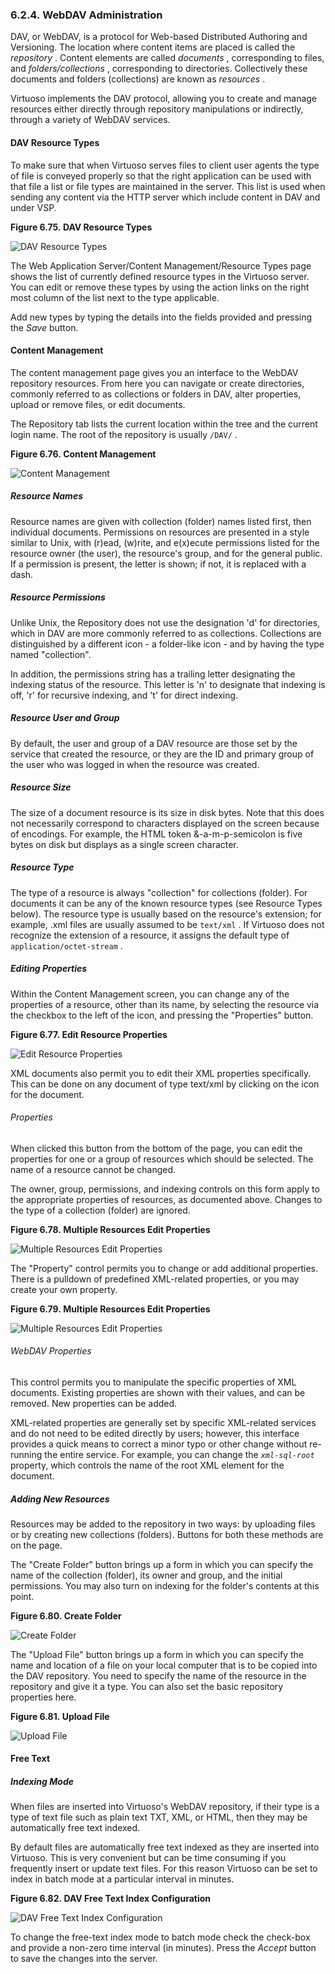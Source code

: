 <div id="webdavadmin" class="section">

<div class="titlepage">

<div>

<div>

### 6.2.4. WebDAV Administration

</div>

</div>

</div>

DAV, or WebDAV, is a protocol for Web-based Distributed Authoring and
Versioning. The location where content items are placed is called the
<span class="emphasis">*repository*</span> . Content elements are called
<span class="emphasis">*documents*</span> , corresponding to files, and
<span class="emphasis">*folders/collections*</span> , corresponding to
directories. Collectively these documents and folders (collections) are
known as <span class="emphasis">*resources*</span> .

Virtuoso implements the DAV protocol, allowing you to create and manage
resources either directly through repository manipulations or
indirectly, through a variety of WebDAV services.

<div id="resourcetypes" class="section">

<div class="titlepage">

<div>

<div>

#### DAV Resource Types

</div>

</div>

</div>

To make sure that when Virtuoso serves files to client user agents the
type of file is conveyed properly so that the right application can be
used with that file a list or file types are maintained in the server.
This list is used when sending any content via the HTTP server which
include content in DAV and under VSP.

<div class="figure-float">

<div id="id14689" class="figure">

**Figure 6.75. DAV Resource Types**

<div class="figure-contents">

<div class="mediaobject">

![DAV Resource Types](images/ui/dav_resrctyp_01.png)

</div>

</div>

</div>

  

</div>

The Web Application Server/Content Management/Resource Types page shows
the list of currently defined resource types in the Virtuoso server. You
can edit or remove these types by using the action links on the right
most column of the list next to the type applicable.

Add new types by typing the details into the fields provided and
pressing the <span class="emphasis">*Save*</span> button.

</div>

<div id="contentmanagement" class="section">

<div class="titlepage">

<div>

<div>

#### Content Management

</div>

</div>

</div>

The content management page gives you an interface to the WebDAV
repository resources. From here you can navigate or create directories,
commonly referred to as collections or folders in DAV, alter properties,
upload or remove files, or edit documents.

The Repository tab lists the current location within the tree and the
current login name. The root of the repository is usually `/DAV/` .

<div class="figure-float">

<div id="id14702" class="figure">

**Figure 6.76. Content Management**

<div class="figure-contents">

<div class="mediaobject">

![Content Management](images/webdav.png)

</div>

</div>

</div>

  

</div>

<div id="davcontresnames" class="section">

<div class="titlepage">

<div>

<div>

##### Resource Names

</div>

</div>

</div>

Resource names are given with collection (folder) names listed first,
then individual documents. Permissions on resources are presented in a
style similar to Unix, with (r)ead, (w)rite, and e(x)ecute permissions
listed for the resource owner (the user), the resource's group, and for
the general public. If a permission is present, the letter is shown; if
not, it is replaced with a dash.

</div>

<div id="davcontresperm" class="section">

<div class="titlepage">

<div>

<div>

##### Resource Permissions

</div>

</div>

</div>

Unlike Unix, the Repository does not use the designation 'd' for
directories, which in DAV are more commonly referred to as collections.
Collections are distinguished by a different icon - a folder-like icon -
and by having the type named "collection".

In addition, the permissions string has a trailing letter designating
the indexing status of the resource. This letter is 'n' to designate
that indexing is off, 'r' for recursive indexing, and 't' for direct
indexing.

</div>

<div id="davcontresug" class="section">

<div class="titlepage">

<div>

<div>

##### Resource User and Group

</div>

</div>

</div>

By default, the user and group of a DAV resource are those set by the
service that created the resource, or they are the ID and primary group
of the user who was logged in when the resource was created.

</div>

<div id="davconterssize" class="section">

<div class="titlepage">

<div>

<div>

##### Resource Size

</div>

</div>

</div>

The size of a document resource is its size in disk bytes. Note that
this does not necessarily correspond to characters displayed on the
screen because of encodings. For example, the HTML token
&-a-m-p-semicolon is five bytes on disk but displays as a single screen
character.

</div>

<div id="davcontrestype" class="section">

<div class="titlepage">

<div>

<div>

##### Resource Type

</div>

</div>

</div>

The type of a resource is always "collection" for collections (folder).
For documents it can be any of the known resource types (see Resource
Types below). The resource type is usually based on the resource's
extension; for example, .xml files are usually assumed to be `text/xml`
. If Virtuoso does not recognize the extension of a resource, it assigns
the default type of `application/octet-stream` .

</div>

<div id="davcontpropedt" class="section">

<div class="titlepage">

<div>

<div>

##### Editing Properties

</div>

</div>

</div>

Within the Content Management screen, you can change any of the
properties of a resource, other than its name, by selecting the resource
via the checkbox to the left of the icon, and pressing the "Properties"
button.

<div class="figure-float">

<div id="editres" class="figure">

**Figure 6.77. Edit Resource Properties**

<div class="figure-contents">

<div class="mediaobject">

![Edit Resource Properties](images/ui/editres.png)

</div>

</div>

</div>

  

</div>

XML documents also permit you to edit their XML properties specifically.
This can be done on any document of type text/xml by clicking on the
icon for the document.

<div id="davcontresprops" class="section">

<div class="titlepage">

<div>

<div>

###### Properties

</div>

</div>

</div>

When clicked this button from the bottom of the page, you can edit the
properties for one or a group of resources which should be selected. The
name of a resource cannot be changed.

The owner, group, permissions, and indexing controls on this form apply
to the appropriate properties of resources, as documented above. Changes
to the type of a collection (folder) are ignored.

<div class="figure-float">

<div id="meditres" class="figure">

**Figure 6.78. Multiple Resources Edit Properties**

<div class="figure-contents">

<div class="mediaobject">

![Multiple Resources Edit Properties](images/ui/meditres.png)

</div>

</div>

</div>

  

</div>

The "Property" control permits you to change or add additional
properties. There is a pulldown of predefined XML-related properties, or
you may create your own property.

<div class="figure-float">

<div id="meditres2" class="figure">

**Figure 6.79. Multiple Resources Edit Properties**

<div class="figure-contents">

<div class="mediaobject">

![Multiple Resources Edit Properties](images/ui/meditres2.png)

</div>

</div>

</div>

  

</div>

</div>

<div id="davcontdavprop" class="section">

<div class="titlepage">

<div>

<div>

###### WebDAV Properties

</div>

</div>

</div>

This control permits you to manipulate the specific properties of XML
documents. Existing properties are shown with their values, and can be
removed. New properties can be added.

XML-related properties are generally set by specific XML-related
services and do not need to be edited directly by users; however, this
interface provides a quick means to correct a minor typo or other change
without re-running the entire service. For example, you can change the
*`xml-sql-root`* property, which controls the name of the root XML
element for the document.

</div>

</div>

<div id="davaddnewres" class="section">

<div class="titlepage">

<div>

<div>

##### Adding New Resources

</div>

</div>

</div>

Resources may be added to the repository in two ways: by uploading files
or by creating new collections (folders). Buttons for both these methods
are on the page.

The "Create Folder" button brings up a form in which you can specify the
name of the collection (folder), its owner and group, and the initial
permissions. You may also turn on indexing for the folder's contents at
this point.

<div class="figure-float">

<div id="cfolder" class="figure">

**Figure 6.80. Create Folder**

<div class="figure-contents">

<div class="mediaobject">

![Create Folder](images/ui/cfolder.png)

</div>

</div>

</div>

  

</div>

The "Upload File" button brings up a form in which you can specify the
name and location of a file on your local computer that is to be copied
into the DAV repository. You need to specify the name of the resource in
the repository and give it a type. You can also set the basic repository
properties here.

<div class="figure-float">

<div id="ufile" class="figure">

**Figure 6.81. Upload File**

<div class="figure-contents">

<div class="mediaobject">

![Upload File](images/ui/ufile.png)

</div>

</div>

</div>

  

</div>

</div>

</div>

<div id="freetext" class="section">

<div class="titlepage">

<div>

<div>

#### Free Text

</div>

</div>

</div>

<div id="contentidxmode" class="section">

<div class="titlepage">

<div>

<div>

##### Indexing Mode

</div>

</div>

</div>

When files are inserted into Virtuoso's WebDAV repository, if their type
is a type of text file such as plain text TXT, XML, or HTML, then they
may be automatically free text indexed.

By default files are automatically free text indexed as they are
inserted into Virtuoso. This is very convenient but can be time
consuming if you frequently insert or update text files. For this reason
Virtuoso can be set to index in batch mode at a particular interval in
minutes.

<div class="figure-float">

<div id="id14775" class="figure">

**Figure 6.82. DAV Free Text Index Configuration**

<div class="figure-contents">

<div class="mediaobject">

![DAV Free Text Index Configuration](images/ui/dav_idxprprty_01.png)

</div>

</div>

</div>

  

</div>

To change the free-text index mode to batch mode check the check-box and
provide a non-zero time interval (in minutes). Press the
<span class="emphasis">*Accept*</span> button to save the changes into
the server.

</div>

</div>

</div>
